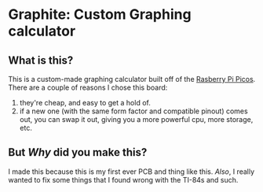 # Graphite: Custom Graphing calculator

## What is this?

This is a custom-made graphing calculator built off of the [Rasberry Pi Picos](https://www.raspberrypi.com/products/raspberry-pi-pico/).
There are a couple of reasons I chose this board: 
1. they're cheap, and easy to get a hold of.
2. if a new one (with the same form factor and compatible pinout) comes out, you can swap it out, giving you a more powerful cpu, more storage, etc.

## But _Why_ did you make this?

I made this because this is my first ever PCB and thing like this. _Also_, I really wanted to fix some things that I found wrong with the TI-84s and such.
